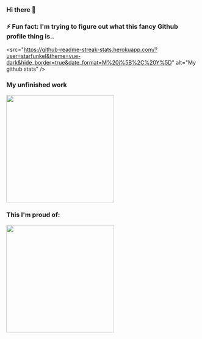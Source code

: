 ### Hi there 👋

###  ⚡ Fun fact: I'm trying to figure out what this fancy Github profile thing is..

<src="https://github-readme-streak-stats.herokuapp.com/?user=starfunkel&theme=vue-dark&hide_border=true&date_format=M%20j%5B%2C%20Y%5D" alt="My github stats" />


### My unfinished work

<img width="282" src="https://denvercoder1-github-readme-stats.vercel.app/api/pin/?username=starfunkel&repo=get-adinfo&theme=react&bg_color=273849&title_color=F85D7F&icon_color=F8D866&hide_border=true&show_icons=false%22%20alt=%22github-readme-streak-stats">


### This I'm proud of:
<img width="282" src="https://denvercoder1-github-readme-stats.vercel.app/api/pin/?username=starfunkel&repo=fine_arts&theme=react&bg_color=273849&title_color=F85D7F&icon_color=F8D866&hide_border=true&show_icons=false%22%20alt=%22github-readme-streak-stats">



<!--
**starfunkel/starfunkel** is a ✨ _special_ ✨ repository because its `README.md` (this file) appears on your GitHub profile.

Here are some ideas to get you started:

- 🔭 I’m currently working on ...
- 🌱 I’m currently learning ...
- 👯 I’m looking to collaborate on ...
- 🤔 I’m looking for help with ...
- 💬 Ask me about ...
- 📫 How to reach me: ...
- 😄 Pronouns: ...
- ⚡ Fun fact: ...
-->
